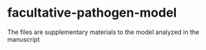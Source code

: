 # facultative-pathogen-model
The files are supplementary materials to the model analyzed in the manuscript 
